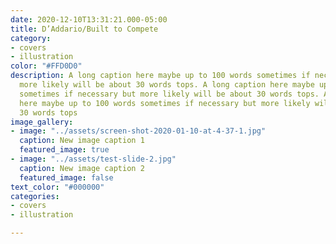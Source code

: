 ```yaml
---
date: 2020-12-10T13:31:21.000-05:00
title: D’Addario/Built to Compete
category:
- covers
- illustration
color: "#FFD0D0"
description: A long caption here maybe up to 100 words sometimes if necessary but
  more likely will be about 30 words tops. A long caption here maybe up to 100 words
  sometimes if necessary but more likely will be about 30 words tops. A long caption
  here maybe up to 100 words sometimes if necessary but more likely will be about
  30 words tops
image_gallery:
- image: "../assets/screen-shot-2020-01-10-at-4-37-1.jpg"
  caption: New image caption 1
  featured_image: true
- image: "../assets/test-slide-2.jpg"
  caption: New image caption 2
  featured_image: false
text_color: "#000000"
categories:
- covers
- illustration

---
```

